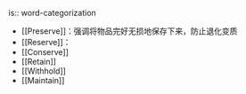 is:: word-categorization

- [[Preserve]]：强调将物品完好无损地保存下来，防止退化变质
- [[Reserve]]：
- [[Conserve]]
- [[Retain]]
- [[Withhold]]
- [[Maintain]]
